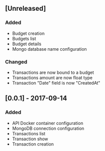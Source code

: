 ## [Unreleased]
### Added
- Budget creation
- Budgets list
- Budget details
- Mongo database name configuration

### Changed
- Transactions are now bound to a budget
- Transactions amount are now float type
- Transaction "Date" field is now "CreatedAt"

## [0.0.1] - 2017-09-14
### Added
- API Docker container configuration
- MongoDB connection configuration
- Transactions list
- Transaction show
- Transaction creation
